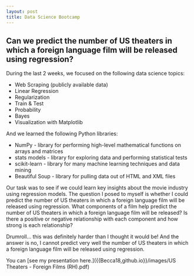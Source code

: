 ```yaml
---
layout: post
title: Data Science Bootcamp
---
```


## Can we predict the number of US theaters in which a foreign language film will be released using regression? 

During the last 2 weeks, we focused on the following data science topics:
* Web Scraping (publicly available data)  
* Linear Regression  
* Regularization   
* Train & Test  
* Probability  
* Bayes  
* Visualization with Matplotlib 

And we learned the following Python libraries:
* NumPy - library for performing high-level mathematical functions on arrays and matrices   
* stats models - library for exploring data and performing statistical tests  
* scikit-learn - library for many machine learning techniques and data mining  
* Beautiful Soup - library for pulling data out of HTML and XML files  

Our task was to see if we could learn key insights about the movie industry using regression models. The question I posed to myself is whether I could predict the number of US theaters in which a foreign language film will be released using regression. What components of a film help predict the number of US theaters in which a foreign language film will be released? Is there a positive or negative relationship with each component and how strong is each relationship?  

Drumroll… this was definitely harder than I thought it would be!  And the answer is no, I cannot predict very well the number of US theaters in which a foreign language film will be released using regression.

You can [see my presentation here.]({{Becca18,github.io}}/images/US Theaters - Foreign Films (RH).pdf)

